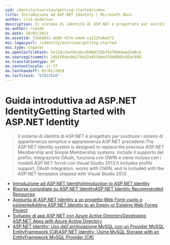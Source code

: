 ```yaml
---
uid: identity/overview/getting-started/index
title: Introduzione ad ASP.NET Identity | Microsoft Docs
author: rick-anderson
description: Il sistema di identità di ASP.NET è progettato per sostituire i sistemi di appartenenza semplice e appartenenza ASP.NET precedenti. Include il supporto del profilo, serve OAuth...
ms.author: riande
ms.date: 10/02/2013
ms.assetid: 72bb0051-a696-437e-a4e6-ca1225a6e271
msc.legacyurl: /identity/overview/getting-started
msc.type: chapter
ms.openlocfilehash: 5e124c3ae59cabcdb90872bbf5470964aed148c8
ms.sourcegitcommit: 24b1f6decbb17bb22a45166e5fdb0845c65af498
ms.translationtype: MT
ms.contentlocale: it-IT
ms.lasthandoff: 03/01/2019
ms.locfileid: "57022518"
---
```

<a name="getting-started-with-aspnet-identity"></a><span data-ttu-id="8c29b-104">Guida introduttiva ad ASP.NET Identity</span><span class="sxs-lookup"><span data-stu-id="8c29b-104">Getting Started with ASP.NET Identity</span></span>
====================
> <span data-ttu-id="8c29b-105">Il sistema di identità di ASP.NET è progettato per sostituire i sistemi di appartenenza semplice e appartenenza ASP.NET precedenti.</span><span class="sxs-lookup"><span data-stu-id="8c29b-105">The ASP.NET Identity system is designed to replace the previous ASP.NET Membership and Simple Membership systems.</span></span> <span data-ttu-id="8c29b-106">Include il supporto del profilo, integrazione OAuth, funziona con OWIN e viene incluso con i modelli ASP.NET forniti con Visual Studio 2013.</span><span class="sxs-lookup"><span data-stu-id="8c29b-106">It includes profile support, OAuth integration, works with OWIN, and is included with the ASP.NET templates shipped with Visual Studio 2013.</span></span>


- [<span data-ttu-id="8c29b-107">Introduzione ad ASP.NET Identity</span><span class="sxs-lookup"><span data-stu-id="8c29b-107">Introduction to ASP.NET Identity</span></span>](introduction-to-aspnet-identity.md)
- [<span data-ttu-id="8c29b-108">Risorse consigliate su ASP.NET Identity</span><span class="sxs-lookup"><span data-stu-id="8c29b-108">ASP.NET Identity Recommended Resources</span></span>](aspnet-identity-recommended-resources.md)
- [<span data-ttu-id="8c29b-109">Aggiunta di ASP.NET Identity a un progetto Web Form vuoto o esistente</span><span class="sxs-lookup"><span data-stu-id="8c29b-109">Adding ASP.NET Identity to an Empty or Existing Web Forms Project</span></span>](adding-aspnet-identity-to-an-empty-or-existing-web-forms-project.md)
- [<span data-ttu-id="8c29b-110">Sviluppo di app ASP.NET con Azure Active Directory</span><span class="sxs-lookup"><span data-stu-id="8c29b-110">Developing ASP.NET Apps with Azure Active Directory</span></span>](developing-aspnet-apps-with-windows-azure-active-directory.md)
- [<span data-ttu-id="8c29b-111">ASP.NET Identity: Uso dell'archiviazione MySQL con un Provider MySQL EntityFramework (C#)</span><span class="sxs-lookup"><span data-stu-id="8c29b-111">ASP.NET Identity: Using MySQL Storage with an EntityFramework MySQL Provider (C#)</span></span>](aspnet-identity-using-mysql-storage-with-an-entityframework-mysql-provider.md)
